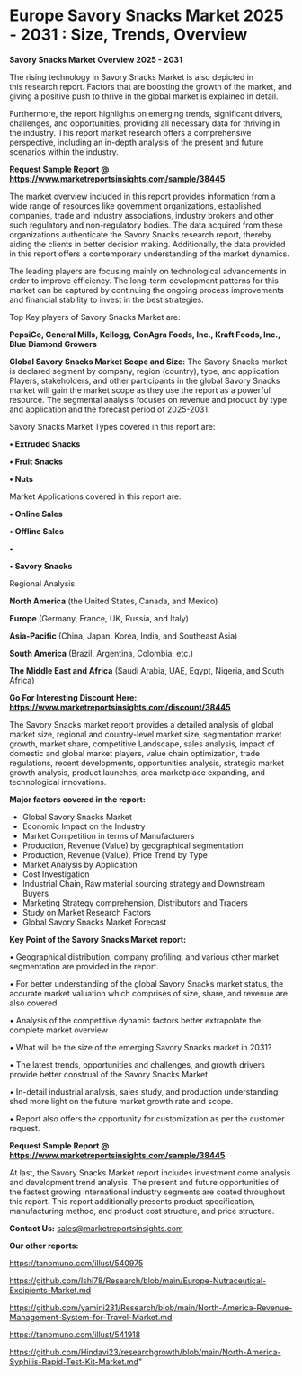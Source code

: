 # Europe Savory Snacks Market 2025 - 2031 : Size, Trends, Overview

<Strong> Savory Snacks Market Overview 2025 - 2031</strong>

The rising technology in Savory Snacks Market is also depicted in this research report. Factors that are boosting the growth of the market, and giving a positive push to thrive in the global market is explained in detail.

Furthermore, the report highlights on emerging trends, significant drivers, challenges, and opportunities, providing all necessary data for thriving in the industry. This report market research offers a comprehensive perspective, including an in-depth analysis of the present and future scenarios within the industry.

<strong>Request Sample Report @ <a href=https://www.marketreportsinsights.com/sample/38445>https://www.marketreportsinsights.com/sample/38445</a></strong>

The market overview included in this report provides information from a wide range of resources like government organizations, established companies, trade and industry associations, industry brokers and other such regulatory and non-regulatory bodies. The data acquired from these organizations authenticate the Savory Snacks research report, thereby aiding the clients in better decision making. Additionally, the data provided in this report offers a contemporary understanding of the market dynamics.

The leading players are focusing mainly on technological advancements in order to improve efficiency. The long-term development patterns for this market can be captured by continuing the ongoing process improvements and financial stability to invest in the best strategies.

Top Key players of Savory Snacks Market are:

<strong>PepsiCo, General Mills, Kellogg, ConAgra Foods, Inc., Kraft Foods, Inc., Blue Diamond Growers</strong>

<strong><b>Global Savory Snacks Market Scope and Size:</b></strong>
The Savory Snacks market is declared segment by company, region (country), type, and application. Players, stakeholders, and other participants in the global Savory Snacks market will gain the market scope as they use the report as a powerful resource. The segmental analysis focuses on revenue and product by type and application and the forecast period of 2025-2031.

Savory Snacks Market Types covered in this report are:

<strong>•  Extruded Snacks

•  Fruit Snacks

•  Nuts</strong>

Market Applications covered in this report are:

<strong>•  Online Sales

•  Offline Sales

•  

•  Savory Snacks</strong> 

Regional Analysis

<strong>North America</strong> (the United States, Canada, and Mexico)

<strong>Europe</strong> (Germany, France, UK, Russia, and Italy)

<strong>Asia-Pacific</strong> (China, Japan, Korea, India, and Southeast Asia)

<strong>South America</strong> (Brazil, Argentina, Colombia, etc.)

<strong>The Middle East and Africa</strong> (Saudi Arabia, UAE, Egypt, Nigeria, and South Africa)

<strong>Go For Interesting Discount Here: <a href=https://www.marketreportsinsights.com/discount/38445>https://www.marketreportsinsights.com/discount/38445</a></strong>

The Savory Snacks market report provides a detailed analysis of global market size, regional and country-level market size, segmentation market growth, market share, competitive Landscape, sales analysis, impact of domestic and global market players, value chain optimization, trade regulations, recent developments, opportunities analysis, strategic market growth analysis, product launches, area marketplace expanding, and technological innovations.

<strong><b>Major factors covered in the report:</b></strong>
<ul>
  <li>Global Savory Snacks Market </li>
  <li>Economic Impact on the Industry</li>
  <li>Market Competition in terms of Manufacturers</li>
  <li>Production, Revenue (Value) by geographical segmentation</li>
  <li>Production, Revenue (Value), Price Trend by Type</li>
  <li>Market Analysis by Application</li>
  <li>Cost Investigation</li>
  <li>Industrial Chain, Raw material sourcing strategy and Downstream Buyers</li>
  <li>Marketing Strategy comprehension, Distributors and Traders</li>
  <li>Study on Market Research Factors</li>
  <li>Global Savory Snacks Market Forecast</li>
</ul>

<strong><b>Key Point of the Savory Snacks Market report:</b></strong>

• Geographical distribution, company profiling, and various other market segmentation are provided in the report.

• For better understanding of the global Savory Snacks market status, the accurate market valuation which comprises of size, share, and revenue are also covered.

• Analysis of the competitive dynamic factors better extrapolate the complete market overview

• What will be the size of the emerging Savory Snacks market in 2031?

• The latest trends, opportunities and challenges, and growth drivers provide better construal of the Savory Snacks Market.

• In-detail industrial analysis, sales study, and production understanding shed more light on the future market growth rate and scope.

• Report also offers the opportunity for customization as per the customer request.

<strong>Request Sample Report @ <a href=https://www.marketreportsinsights.com/sample/38445>https://www.marketreportsinsights.com/sample/38445</a></strong>

At last, the Savory Snacks Market report includes investment come analysis and development trend analysis. The present and future opportunities of the fastest growing international industry segments are coated throughout this report. This report additionally presents product specification, manufacturing method, and product cost structure, and price structure.

<strong>Contact Us:</strong>
sales@marketreportsinsights.com

<strong>Our other reports:</strong>

<a href=https://tanomuno.com/illust/540975>https://tanomuno.com/illust/540975</a>

<a href=https://github.com/Ishi78/Research/blob/main/Europe-Nutraceutical-Excipients-Market.md>https://github.com/Ishi78/Research/blob/main/Europe-Nutraceutical-Excipients-Market.md</a>

<a href=https://github.com/yamini231/Research/blob/main/North-America-Revenue-Management-System-for-Travel-Market.md>https://github.com/yamini231/Research/blob/main/North-America-Revenue-Management-System-for-Travel-Market.md</a>

<a href=https://tanomuno.com/illust/541918>https://tanomuno.com/illust/541918</a>

<a href=https://github.com/Hindavi23/researchgrowth/blob/main/North-America-Syphilis-Rapid-Test-Kit-Market.md>https://github.com/Hindavi23/researchgrowth/blob/main/North-America-Syphilis-Rapid-Test-Kit-Market.md</a>"
